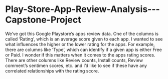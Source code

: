 # Play-Store-App-Review-Analysis---Capstone-Project
We’ve got this Google Playstore’s apps review data.  One of the columns is called ‘Rating’, which is an average score given to each app.  I wanted to see what influences the higher or the lower rating for the apps.  For example, there are columns like ‘Type’, which can identify if a given app is either Free or Paid. I wonder if this matters when it comes to the apps rating scores.  There are other columns like Review counts, Install counts, Review comment’s sentimen scores, etc. and I’d like to see if these have any correlated relationships with the rating score.

